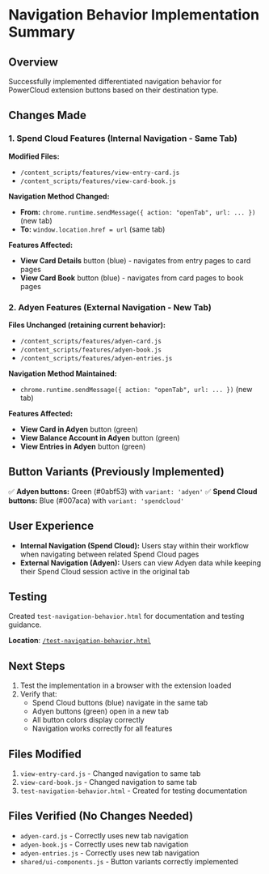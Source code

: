 # Navigation Behavior Implementation Summary

## Overview
Successfully implemented differentiated navigation behavior for PowerCloud extension buttons based on their destination type.

## Changes Made

### 1. Spend Cloud Features (Internal Navigation - Same Tab)
**Modified Files:**
- `/content_scripts/features/view-entry-card.js`
- `/content_scripts/features/view-card-book.js`

**Navigation Method Changed:**
- **From:** `chrome.runtime.sendMessage({ action: "openTab", url: ... })` (new tab)
- **To:** `window.location.href = url` (same tab)

**Features Affected:**
- **View Card Details** button (blue) - navigates from entry pages to card pages
- **View Card Book** button (blue) - navigates from card pages to book pages

### 2. Adyen Features (External Navigation - New Tab)
**Files Unchanged (retaining current behavior):**
- `/content_scripts/features/adyen-card.js`
- `/content_scripts/features/adyen-book.js`
- `/content_scripts/features/adyen-entries.js`

**Navigation Method Maintained:**
- `chrome.runtime.sendMessage({ action: "openTab", url: ... })` (new tab)

**Features Affected:**
- **View Card in Adyen** button (green)
- **View Balance Account in Adyen** button (green)
- **View Entries in Adyen** button (green)

## Button Variants (Previously Implemented)
✅ **Adyen buttons:** Green (#0abf53) with `variant: 'adyen'`
✅ **Spend Cloud buttons:** Blue (#007aca) with `variant: 'spendcloud'`

## User Experience
- **Internal Navigation (Spend Cloud):** Users stay within their workflow when navigating between related Spend Cloud pages
- **External Navigation (Adyen):** Users can view Adyen data while keeping their Spend Cloud session active in the original tab

## Testing
Created `test-navigation-behavior.html` for documentation and testing guidance.

**Location**: [`/test-navigation-behavior.html`](../test-navigation-behavior.html)

## Next Steps
1. Test the implementation in a browser with the extension loaded
2. Verify that:
   - Spend Cloud buttons (blue) navigate in the same tab
   - Adyen buttons (green) open in a new tab
   - All button colors display correctly
   - Navigation works correctly for all features

## Files Modified
1. `view-entry-card.js` - Changed navigation to same tab
2. `view-card-book.js` - Changed navigation to same tab
3. `test-navigation-behavior.html` - Created for testing documentation

## Files Verified (No Changes Needed)
- `adyen-card.js` - Correctly uses new tab navigation
- `adyen-book.js` - Correctly uses new tab navigation  
- `adyen-entries.js` - Correctly uses new tab navigation
- `shared/ui-components.js` - Button variants correctly implemented
